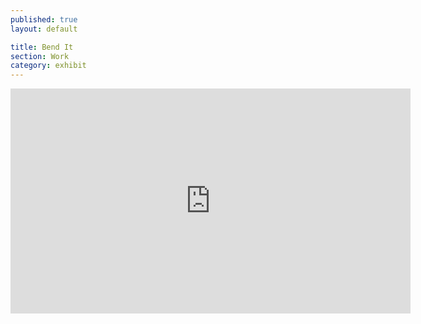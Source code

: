 ```yaml
---
published: true
layout: default

title: Bend It
section: Work
category: exhibit
---
```


<iframe src="https://player.vimeo.com/video/167987921" width="640" height="360" frameborder="0" webkitallowfullscreen mozallowfullscreen allowfullscreen></iframe>
